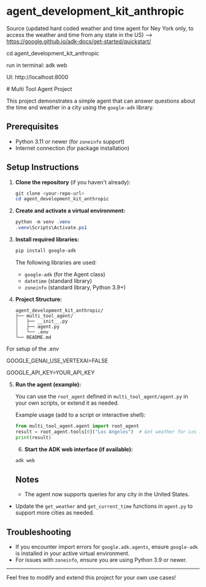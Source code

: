 # agent_development_kit_anthropic 
Source (updated hard coded weather and time agent for Ney York only, to access the weather and time from any state in the US) --> https://google.github.io/adk-docs/get-started/quickstart/


<p>cd agent_development_kit_anthropic</p>
<p>run in terminal: adk web</p>
<p>UI: http://localhost:8000</p>
# Multi Tool Agent Project

This project demonstrates a simple agent that can answer questions about the time and weather in a city using the `google-adk` library.

## Prerequisites
- Python 3.11 or newer (for `zoneinfo` support)
- Internet connection (for package installation)

## Setup Instructions

1. **Clone the repository** (if you haven't already):
	```powershell
	git clone <your-repo-url>
	cd agent_development_kit_anthropic
	```

2. **Create and activate a virtual environment:**
	```powershell
	python -m venv .venv
	.venv\Scripts\Activate.ps1
	```

3. **Install required libraries:**
	```powershell
	pip install google-adk
	```
	The following libraries are used:
	- `google-adk` (for the Agent class)
	- `datetime` (standard library)
	- `zoneinfo` (standard library, Python 3.9+)

4. **Project Structure:**
	```
	agent_development_kit_anthropic/
	├── multi_tool_agent/
	│   ├── __init__.py
	│   ├── agent.py
	│   └── .env
	└── README.md
	```

<p>For setup of the .env</p>
<p>GOOGLE_GENAI_USE_VERTEXAI=FALSE</p>
<p>GOOGLE_API_KEY=YOUR_API_KEY</p>


5. **Run the agent (example):**
   
	You can use the `root_agent` defined in `multi_tool_agent/agent.py` in your own scripts, or extend it as needed.

    Example usage (add to a script or interactive shell):
    ```python
    from multi_tool_agent.agent import root_agent
    result = root_agent.tools[0]("Los Angeles")  # Get weather for Los Angeles
    print(result)
    ```

    6. **Start the ADK web interface (if available):**
    ```powershell
    adk web
    ```

    ## Notes
    - The agent now supports queries for any city in the United States.
- Update the `get_weather` and `get_current_time` functions in `agent.py` to support more cities as needed.

## Troubleshooting
- If you encounter import errors for `google.adk.agents`, ensure `google-adk` is installed in your active virtual environment.
- For issues with `zoneinfo`, ensure you are using Python 3.9 or newer.

---

Feel free to modify and extend this project for your own use cases!


